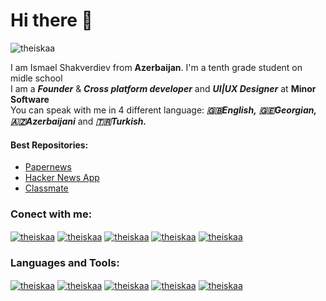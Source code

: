 # Hi there 👋

<p align="left"> <img src="https://komarev.com/ghpvc/?username=your-github-theiskaa&color=red" alt="theiskaa" /> </p> 

I am Ismael Shakverdiev from **Azerbaijan**. I'm a tenth grade student on midle school<br/>
I am a ***Founder*** & ***Cross platform developer*** and ***UI|UX Designer*** at **Minor Software** <br/> 
You can speak with me in 4 different language: ***🇬🇧English,*** ***🇬🇪Georgian,*** ***🇦🇿Azerbaijani*** and ***🇹🇷Turkish.*** <br/>

#### Best Repositories:
- [Papernews](https://github.com/theiskaa/papernews)
- [Hacker News App](https://github.com/theiskaa/hackernews_app)
- [Classmate](https://github.com/theiskaa/classmate)

### Conect with me:

<a href="https://instagram.com/theiskaa" target="blank"><img align="center" src="https://img.shields.io/badge/Instagram%20-%23E4405F.svg?&style=for-the-badge&logo=Instagram&logoColor=white" alt="theiskaa"/></a> 
<a href="https://facebook.com/theiskaa" target="blank"><img align="center" src="https://img.shields.io/badge/Facebook%20-%230077B5.svg?&style=for-the-badge&logo=Facebook&logoColor=white" alt="theiskaa"/></a> 
<a href="https://twitter.com/theiskaa" target="blank"><img align="center" src="https://img.shields.io/badge/Twitter%20-%231DA1F2.svg?&style=for-the-badge&logo=Twitter&logoColor=white" alt="theiskaa"/></a> 
<a href="mailto:st.bahahd@gmail.com?subject=test%20subject&body=test%20body" target="blank"><img align="center" src="https://img.shields.io/badge/Gmail%20-%23323330.svg?&style=for-the-badge&logo=Gmail&logoColor=red" alt="theiskaa"/></a> 
<a href="https://www.linkedin.com/in/ismael-shakverdiev-4b6355202/" target="blank"><img align="center" src="https://img.shields.io/badge/Linkedin%20-%230077B5.svg?&style=for-the-badge&logo=Linkedin&logoColor=white" alt="theiskaa"/></a> 
 
### Languages and Tools:
<a href="https://flutter.io" target="blank"><img align="center" src="https://img.shields.io/badge/flutter-%230095D5.svg?&style=for-the-badge&logo=flutter&logoColor=white" alt="theiskaa"/></a> 
<a href="https://www.dartlang.org" target="blank"><img align="center" src="https://img.shields.io/badge/Dart-%230077B5.svg?&style=for-the-badge&logo=dart&logoColor=white" alt="theiskaa"/></a> 
<a href="https://pub.dev/packages/sqflite" target="blank"><img align="center" src="https://img.shields.io/badge/Sqlite%20-%23FF0000.svg?&style=for-the-badge&logo=Sqlite&logoColor=white" alt="theiskaa"/></a> 
<a href="https://code.visualstudio.com" target="blank"><img align="center" src="https://img.shields.io/badge/vs code%20-%2300599C.svg?&style=for-the-badge&logo=visual-studio-code&logoColor=white" alt="theiskaa"/></a> 
<a href="https://www.adobe.com/tr/products/xd.html" target="blank"><img align="center" src="https://img.shields.io/badge/Adobe xd%20-%23FF26BE.svg?&style=for-the-badge&logo=adobe%20xd&logoColor=white" alt="theiskaa"/></a> 

<!--
<a href="https://firebase.google.com" target="blank"><img align="center" src="https://img.shields.io/badge/Firebase%20-%23FF9900.svg?&style=for-the-badge&logo=Firebase&logoColor=white" alt="theiskaa"/></a> 
-->


